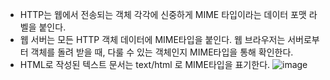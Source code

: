 - HTTP는 웹에서 전송되는 객체 각각에 신중하게 MIME 타입이라는 데이터 포맷 라벨을 붙인다.
- 웹 서버는 모든 HTTP 객체 데이터에 MIME타입을 붙인다. 웹 브라우저는 서버로부터 객체를 돌려 받을 때, 다룰 수 있는 객체인지 MIME타입을 통해 확인한다.
- HTML로 작성된 텍스트 문서는 text/html 로 MIME타입을 표기한다.
![image](https://user-images.githubusercontent.com/46212112/122949768-e38b5500-d3b6-11eb-8228-e0fb07a7bebf.png)
